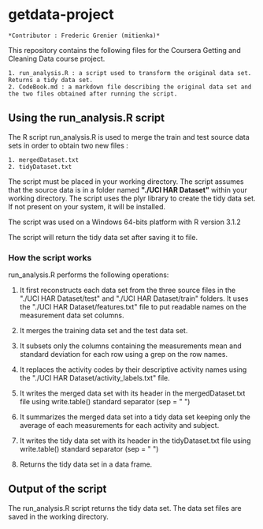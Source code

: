 # getdata-project
	*Contributor : Frederic Grenier (mitienka)* 

This repository contains the following files for the Coursera Getting and Cleaning Data course project.

	1. run_analysis.R : a script used to transform the original data set. Returns a tidy data set.
	2. CodeBook.md : a markdown file describing the original data set and the two files obtained after running the script.

## Using the run_analysis.R script

The R script run_analysis.R is used to merge the train and test source data sets in order to obtain two new files :

	1. mergedDataset.txt
	2. tidyDataset.txt
	
The script must be placed in your working directory.
The script assumes that the source data is in a folder named  **"./UCI HAR Dataset"** within your working directory.
The script uses the plyr library to create the tidy data set. If not present on your system, it will be installed.

The script was used on a Windows 64-bits platform with R version 3.1.2

The script will return the tidy data set after saving it to file.

### How the script works

run_analysis.R performs the following operations:

1. It first reconstructs each data set from the three source files in the "./UCI HAR Dataset/test" and "./UCI HAR Dataset/train" folders.
It uses the "./UCI HAR Dataset/features.txt" file to put readable names on the measurement data set columns.

2. It merges the training data set and the test data set.

3. It subsets only the columns containing the measurements mean and standard deviation for each row using a grep on the row names.

4. It replaces the activity codes by their descriptive activity names using the "./UCI HAR Dataset/activity_labels.txt" file.

5. It writes the merged data set with its header in the mergedDataset.txt file using write.table() standard separator (sep = " ") 

6. It summarizes the merged data set into a tidy data set keeping only the average of each measurements for each activity and subject.

7. It writes the tidy data set with its header in the tidyDataset.txt file using write.table() standard separator (sep = " ") 

8. Returns the tidy data set in a data frame.



## Output of the script

The run_analysis.R script returns the tidy data set. The data set files are saved in the working directory.
